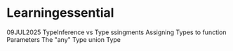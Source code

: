 # Learningessential

09JUL2025
 TypeInference vs Type ssingments 
 Assigning Types to function Parameters
 The "any" Type
 union Type
 

